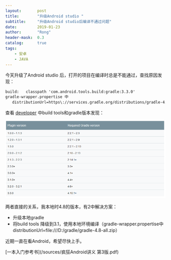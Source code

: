 ```yaml
---
layout:       post
title:        "升级Android studio "
subtitle:     "升级Android studio后编译不通过问题"
date:         2019-01-23
author:       "Rong"
header-mask:  0.3
catalog:      true
tags:
    - 安卓
    - JAVA
---
```


今天升级了Android studio 后，打开的项目在编译时总是不能通过，查找原因发现：
```xml
build:   classpath 'com.android.tools.build:gradle:3.3.0'
gradle-wrapper.propertise 中
   distributionUrl=https\://services.gradle.org/distributions/gradle-4.10.1-all.zip
```

查看 [developer](https://developer.android.com/studio/releases/gradle-plugin) 中build tools和gradle版本发现：

![build tools](/img/in-post/post-incloud/gradle_version.png)

两者直接的关系，我本地时4.8的版本，有2中解决方案：

- 升级本地gradle
- 将build tools 降级到3.1，使用本地环境编译（gradle-wrapper.propertise中distributionUrl=file:///D:/gradle/gradle-4.8-all.zip）

近期一直在看Android，希望尽快上手。

[一本入门参考书](/sources/疯狂Android讲义 第3版.pdf)